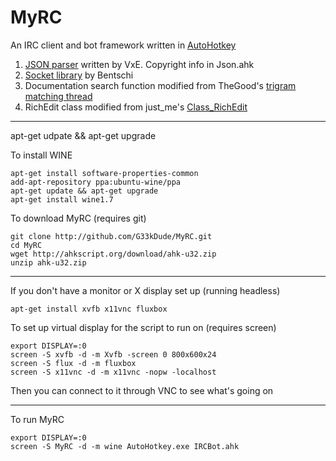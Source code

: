MyRC
====

An IRC client and bot framework written in <a href="http://ahkscript.org/">AutoHotkey</a>

<ol>
    <li><a href="https://github.com/Jim-VxE/AHK-Lib-JSON_ToObj/">JSON parser</a> written by VxE. Copyright info in Json.ahk</li>
    <li><a href="http://www.autohotkey.com/board/topic/94376-socket-class-%C3%BCberarbeitet/">Socket library</a> by Bentschi</li>
    <li>Documentation search function modified from TheGood's <a href="http://www.autohotkey.com/board/topic/35990-string-matching-using-trigrams/">trigram matching thread</a></li>
    <li>RichEdit class modified from just_me's <a href="http://ahkscript.org/boards/viewtopic.php?f=6&t=681">Class_RichEdit</a></li>
</ol>

-----

apt-get udpate && apt-get upgrade

To install WINE
```
apt-get install software-properties-common
add-apt-repository ppa:ubuntu-wine/ppa
apt-get update && apt-get upgrade
apt-get install wine1.7
```

To download MyRC (requires git)
```
git clone http://github.com/G33kDude/MyRC.git
cd MyRC
wget http://ahkscript.org/download/ahk-u32.zip
unzip ahk-u32.zip
```

-----

If you don't have a monitor or X display set up (running headless)
```
apt-get install xvfb x11vnc fluxbox
```

To set up virtual display for the script to run on (requires screen)
```
export DISPLAY=:0
screen -S xvfb -d -m Xvfb -screen 0 800x600x24
screen -S flux -d -m fluxbox
screen -S x11vnc -d -m x11vnc -nopw -localhost
```
Then you can connect to it through VNC to see what's going on

-----

To run MyRC
```
export DISPLAY=:0
screen -S MyRC -d -m wine AutoHotkey.exe IRCBot.ahk
```